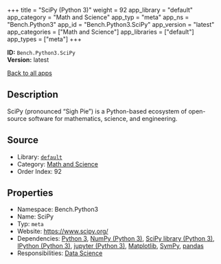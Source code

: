 ﻿+++
title = "SciPy (Python 3)"
weight = 92
app_library = "default"
app_category = "Math and Science"
app_typ = "meta"
app_ns = "Bench.Python3"
app_id = "Bench.Python3.SciPy"
app_version = "latest"
app_categories = ["Math and Science"]
app_libraries = ["default"]
app_types = ["meta"]
+++

**ID:** `Bench.Python3.SciPy`  
**Version:** latest  
<!--more-->

[Back to all apps](/apps/)

## Description
SciPy (pronounced “Sigh Pie”) is a Python-based ecosystem of open-source software for mathematics, science, and engineering.

## Source

* Library: [`default`](/app_libraries/default)
* Category: [Math and Science](/app_categories/math-and-science)
* Order Index: 92

## Properties

* Namespace: Bench.Python3
* Name: SciPy
* Typ: `meta`
* Website: <https://www.scipy.org/>
* Dependencies: [Python 3](/apps/Bench.Python3), [NumPy (Python 3)](/apps/Bench.Python3.NumPy), [SciPy library (Python 3)](/apps/Bench.Python3.SciPyLib), [IPython (Python 3)](/apps/Bench.Python3.IPython), [jupyter (Python 3)](/apps/Bench.Python3.Jupyter), [Matplotlib](/apps/Bench.Python.Matplotlib), [SymPy](/apps/Bench.Python.SymPy), [pandas](/apps/Bench.Python.Pandas)
* Responsibilities: [Data Science](/apps/Bench.Group.DataScience)


